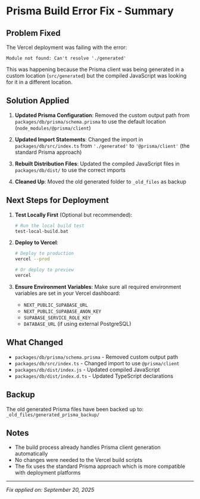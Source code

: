 # Prisma Build Error Fix - Summary

## Problem Fixed
The Vercel deployment was failing with the error:
```
Module not found: Can't resolve './generated'
```

This was happening because the Prisma client was being generated in a custom location (`src/generated`) but the compiled JavaScript was looking for it in a different location.

## Solution Applied

1. **Updated Prisma Configuration**: Removed the custom output path from `packages/db/prisma/schema.prisma` to use the default location (`node_modules/@prisma/client`)

2. **Updated Import Statements**: Changed the import in `packages/db/src/index.ts` from `'./generated'` to `'@prisma/client'` (the standard Prisma approach)

3. **Rebuilt Distribution Files**: Updated the compiled JavaScript files in `packages/db/dist/` to use the correct imports

4. **Cleaned Up**: Moved the old generated folder to `_old_files` as backup

## Next Steps for Deployment

1. **Test Locally First** (Optional but recommended):
   ```bash
   # Run the local build test
   test-local-build.bat
   ```

2. **Deploy to Vercel**:
   ```bash
   # Deploy to production
   vercel --prod
   
   # Or deploy to preview
   vercel
   ```

3. **Ensure Environment Variables**: Make sure all required environment variables are set in your Vercel dashboard:
   - `NEXT_PUBLIC_SUPABASE_URL`
   - `NEXT_PUBLIC_SUPABASE_ANON_KEY`
   - `SUPABASE_SERVICE_ROLE_KEY`
   - `DATABASE_URL` (if using external PostgreSQL)

## What Changed
- `packages/db/prisma/schema.prisma` - Removed custom output path
- `packages/db/src/index.ts` - Changed import to use `@prisma/client`
- `packages/db/dist/index.js` - Updated compiled JavaScript
- `packages/db/dist/index.d.ts` - Updated TypeScript declarations

## Backup
The old generated Prisma files have been backed up to:
`_old_files/generated_prisma_backup/`

## Notes
- The build process already handles Prisma client generation automatically
- No changes were needed to the Vercel build scripts
- The fix uses the standard Prisma approach which is more compatible with deployment platforms

---
*Fix applied on: September 20, 2025*
